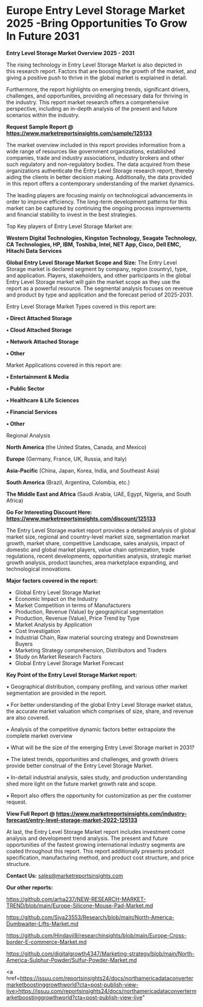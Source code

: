 # Europe Entry Level Storage Market 2025 -Bring Opportunities To Grow In Future 2031

<Strong> Entry Level Storage Market Overview 2025 - 2031</strong>

The rising technology in Entry Level Storage Market is also depicted in this research report. Factors that are boosting the growth of the market, and giving a positive push to thrive in the global market is explained in detail.

Furthermore, the report highlights on emerging trends, significant drivers, challenges, and opportunities, providing all necessary data for thriving in the industry. This report market research offers a comprehensive perspective, including an in-depth analysis of the present and future scenarios within the industry.

<strong>Request Sample Report @ <a href=https://www.marketreportsinsights.com/sample/125133>https://www.marketreportsinsights.com/sample/125133</a></strong>

The market overview included in this report provides information from a wide range of resources like government organizations, established companies, trade and industry associations, industry brokers and other such regulatory and non-regulatory bodies. The data acquired from these organizations authenticate the Entry Level Storage research report, thereby aiding the clients in better decision making. Additionally, the data provided in this report offers a contemporary understanding of the market dynamics.

The leading players are focusing mainly on technological advancements in order to improve efficiency. The long-term development patterns for this market can be captured by continuing the ongoing process improvements and financial stability to invest in the best strategies.

Top Key players of Entry Level Storage Market are:

<strong>Western Digital Technologies, Kingston Technology, Seagate Technology, CA Technologies, HP, IBM, Toshiba, Intel, NET App, Cisco, Dell EMC, Hitachi Data Services</strong>

<strong><b>Global Entry Level Storage Market Scope and Size:</b></strong>
The Entry Level Storage market is declared segment by company, region (country), type, and application. Players, stakeholders, and other participants in the global Entry Level Storage market will gain the market scope as they use the report as a powerful resource. The segmental analysis focuses on revenue and product by type and application and the forecast period of 2025-2031.

Entry Level Storage Market Types covered in this report are:

<strong>• Direct Attached Storage

• Cloud Attached Storage

• Network Attached Storage

• Other</strong>

Market Applications covered in this report are:

<strong>• Entertainment & Media

• Public Sector

• Healthcare & Life Sciences

• Financial Services

• Other</strong> 

Regional Analysis

<strong>North America</strong> (the United States, Canada, and Mexico)

<strong>Europe</strong> (Germany, France, UK, Russia, and Italy)

<strong>Asia-Pacific</strong> (China, Japan, Korea, India, and Southeast Asia)

<strong>South America</strong> (Brazil, Argentina, Colombia, etc.)

<strong>The Middle East and Africa</strong> (Saudi Arabia, UAE, Egypt, Nigeria, and South Africa)

<strong>Go For Interesting Discount Here: <a href=https://www.marketreportsinsights.com/discount/125133>https://www.marketreportsinsights.com/discount/125133</a></strong>

The Entry Level Storage market report provides a detailed analysis of global market size, regional and country-level market size, segmentation market growth, market share, competitive Landscape, sales analysis, impact of domestic and global market players, value chain optimization, trade regulations, recent developments, opportunities analysis, strategic market growth analysis, product launches, area marketplace expanding, and technological innovations.

<strong><b>Major factors covered in the report:</b></strong>
<ul>
  <li>Global Entry Level Storage Market </li>
  <li>Economic Impact on the Industry</li>
  <li>Market Competition in terms of Manufacturers</li>
  <li>Production, Revenue (Value) by geographical segmentation</li>
  <li>Production, Revenue (Value), Price Trend by Type</li>
  <li>Market Analysis by Application</li>
  <li>Cost Investigation</li>
  <li>Industrial Chain, Raw material sourcing strategy and Downstream Buyers</li>
  <li>Marketing Strategy comprehension, Distributors and Traders</li>
  <li>Study on Market Research Factors</li>
  <li>Global Entry Level Storage Market Forecast</li>
</ul>

<strong><b>Key Point of the Entry Level Storage Market report:</b></strong>

• Geographical distribution, company profiling, and various other market segmentation are provided in the report.

• For better understanding of the global Entry Level Storage market status, the accurate market valuation which comprises of size, share, and revenue are also covered.

• Analysis of the competitive dynamic factors better extrapolate the complete market overview

• What will be the size of the emerging Entry Level Storage market in 2031?

• The latest trends, opportunities and challenges, and growth drivers provide better construal of the Entry Level Storage Market.

• In-detail industrial analysis, sales study, and production understanding shed more light on the future market growth rate and scope.

• Report also offers the opportunity for customization as per the customer request.

<strong><b>View Full Report @ <a href=https://www.marketreportsinsights.com/industry-forecast/entry-level-storage-market-2022-125133>https://www.marketreportsinsights.com/industry-forecast/entry-level-storage-market-2022-125133</a></b></strong>


At last, the Entry Level Storage Market report includes investment come analysis and development trend analysis. The present and future opportunities of the fastest growing international industry segments are coated throughout this report. This report additionally presents product specification, manufacturing method, and product cost structure, and price structure.

<strong>Contact Us:</strong>
sales@marketreportsinsights.com

<strong>Our other reports:</strong>

<a href=https://github.com/arha237/NEW-RESEARCH-MARKET-TREND/blob/main/Europe-Silicone-Mouse-Pad-Market.md>https://github.com/arha237/NEW-RESEARCH-MARKET-TREND/blob/main/Europe-Silicone-Mouse-Pad-Market.md</a>

<a href=https://github.com/Siya23553/Research/blob/main/North-America-Dumbwaiter-Lifts-Market.md>https://github.com/Siya23553/Research/blob/main/North-America-Dumbwaiter-Lifts-Market.md</a>

<a href=https://github.com/Hindavii9/researchinsights/blob/main/Europe-Cross-border-E-commerce-Market.md>https://github.com/Hindavii9/researchinsights/blob/main/Europe-Cross-border-E-commerce-Market.md</a>

<a href=https://github.com/digitalgrowth4347/Marketing-strategy/blob/main/North-America-Sulphur-Powder/Sulfur-Powder-Market.md>https://github.com/digitalgrowth4347/Marketing-strategy/blob/main/North-America-Sulphur-Powder/Sulfur-Powder-Market.md</a>

<a href=https://issuu.com/reportsinsights24/docs/northamericadataconvertermarketboostinggrowthworld?cta=post-publish-view-live>https://issuu.com/reportsinsights24/docs/northamericadataconvertermarketboostinggrowthworld?cta=post-publish-view-live</a>"
